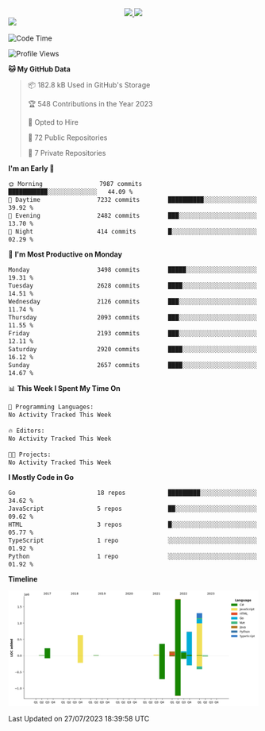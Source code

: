 <div align="center">
  <a href="https://github.com/arielsrv">
    <img height="180em" src="https://github-readme-stats.vercel.app/api?username=arielsrv&show_icons=true&theme=radical&include_all_commits=true&count_private=true"/>
    <img height="180em" src="https://github-readme-stats.vercel.app/api/top-langs/?username=arielsrv&layout=compact&langs_count=10&theme=radical"/>
 </a>
</div>

<div>
  <a href="https://www.linkedin.com/in/arielpineiro/" target="_blank">
    <img src="https://img.shields.io/badge/-LinkedIn-%230077B5?style=for-the-badge&logo=linkedin&logoColor=white" target="_blank">
  </a>
</div>

<!--START_SECTION:waka-->
![Code Time](http://img.shields.io/badge/Code%20Time-0%20secs-blue)

![Profile Views](http://img.shields.io/badge/Profile%20Views-0-blue)

**🐱 My GitHub Data** 

> 📦 182.8 kB Used in GitHub's Storage 
 > 
> 🏆 548 Contributions in the Year 2023
 > 
> 💼 Opted to Hire
 > 
> 📜 72 Public Repositories 
 > 
> 🔑 7 Private Repositories 
 > 
**I'm an Early 🐤** 

```text
🌞 Morning                7987 commits        ███████████░░░░░░░░░░░░░░   44.09 % 
🌆 Daytime                7232 commits        ██████████░░░░░░░░░░░░░░░   39.92 % 
🌃 Evening                2482 commits        ███░░░░░░░░░░░░░░░░░░░░░░   13.70 % 
🌙 Night                  414 commits         █░░░░░░░░░░░░░░░░░░░░░░░░   02.29 % 
```
📅 **I'm Most Productive on Monday** 

```text
Monday                   3498 commits        █████░░░░░░░░░░░░░░░░░░░░   19.31 % 
Tuesday                  2628 commits        ████░░░░░░░░░░░░░░░░░░░░░   14.51 % 
Wednesday                2126 commits        ███░░░░░░░░░░░░░░░░░░░░░░   11.74 % 
Thursday                 2093 commits        ███░░░░░░░░░░░░░░░░░░░░░░   11.55 % 
Friday                   2193 commits        ███░░░░░░░░░░░░░░░░░░░░░░   12.11 % 
Saturday                 2920 commits        ████░░░░░░░░░░░░░░░░░░░░░   16.12 % 
Sunday                   2657 commits        ████░░░░░░░░░░░░░░░░░░░░░   14.67 % 
```


📊 **This Week I Spent My Time On** 

```text
💬 Programming Languages: 
No Activity Tracked This Week

🔥 Editors: 
No Activity Tracked This Week

🐱‍💻 Projects: 
No Activity Tracked This Week
```

**I Mostly Code in Go** 

```text
Go                       18 repos            █████████░░░░░░░░░░░░░░░░   34.62 % 
JavaScript               5 repos             ██░░░░░░░░░░░░░░░░░░░░░░░   09.62 % 
HTML                     3 repos             █░░░░░░░░░░░░░░░░░░░░░░░░   05.77 % 
TypeScript               1 repo              ░░░░░░░░░░░░░░░░░░░░░░░░░   01.92 % 
Python                   1 repo              ░░░░░░░░░░░░░░░░░░░░░░░░░   01.92 % 
```



**Timeline**

![Lines of Code chart](https://raw.githubusercontent.com/arielsrv/arielsrv/main/assets/bar_graph.png)


 Last Updated on 27/07/2023 18:39:58 UTC
<!--END_SECTION:waka-->
